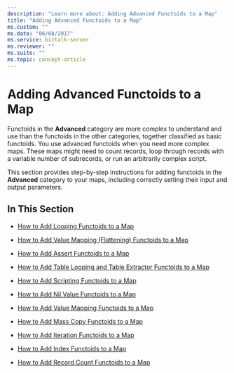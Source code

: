 ```yaml
---
description: "Learn more about: Adding Advanced Functoids to a Map"
title: "Adding Advanced Functoids to a Map"
ms.custom: ""
ms.date: "06/08/2017"
ms.service: biztalk-server
ms.reviewer: ""
ms.suite: ""
ms.topic: concept-article
---
```

# Adding Advanced Functoids to a Map
Functoids in the **Advanced** category are more complex to understand and use than the functoids in the other categories, together classified as basic functoids. You use advanced functoids when you need more complex maps. These maps might need to count records, loop through records with a variable number of subrecords, or run an arbitrarily complex script.  
  
 This section provides step-by-step instructions for adding functoids in the **Advanced** category to your maps, including correctly setting their input and output parameters.  
  
## In This Section  
  
-   [How to Add Looping Functoids to a Map](../core/how-to-add-looping-functoids-to-a-map.md)  
  
-   [How to Add Value Mapping (Flattening) Functoids to a Map](../core/how-to-add-value-mapping-flattening-functoids-to-a-map.md)  
  
-   [How to Add Assert Functoids to a Map](../core/how-to-add-assert-functoids-to-a-map.md)  
  
-   [How to Add Table Looping and Table Extractor Functoids to a Map](../core/how-to-add-table-looping-and-table-extractor-functoids-to-a-map.md)  
  
-   [How to Add Scripting Functoids to a Map](../core/how-to-add-scripting-functoids-to-a-map.md)  
  
-   [How to Add Nil Value Functoids to a Map](../core/how-to-add-nil-value-functoids-to-a-map.md)  
  
-   [How to Add Value Mapping Functoids to a Map](../core/how-to-add-value-mapping-functoids-to-a-map.md)  
  
-   [How to Add Mass Copy Functoids to a Map](../core/how-to-add-mass-copy-functoids-to-a-map.md)  
  
-   [How to Add Iteration Functoids to a Map](../core/how-to-add-iteration-functoids-to-a-map.md)  
  
-   [How to Add Index Functoids to a Map](../core/how-to-add-index-functoids-to-a-map.md)  
  
-   [How to Add Record Count Functoids to a Map](../core/how-to-add-record-count-functoids-to-a-map.md)
